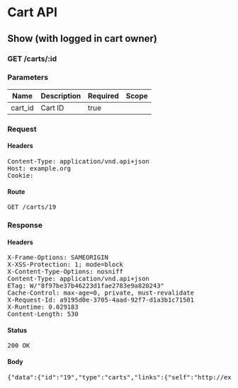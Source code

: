 # Cart API

## Show (with logged in cart owner)

### GET /carts/:id

### Parameters

| Name | Description | Required | Scope |
|------|-------------|----------|-------|
| cart_id | Cart ID | true |  |

### Request

#### Headers

<pre>Content-Type: application/vnd.api+json
Host: example.org
Cookie: </pre>

#### Route

<pre>GET /carts/19</pre>

### Response

#### Headers

<pre>X-Frame-Options: SAMEORIGIN
X-XSS-Protection: 1; mode=block
X-Content-Type-Options: nosniff
Content-Type: application/vnd.api+json
ETag: W/&quot;8f97be37b46223d1fae2783e9a820243&quot;
Cache-Control: max-age=0, private, must-revalidate
X-Request-Id: a9195d0e-3705-4aad-92f7-d1a3b1c71501
X-Runtime: 0.029183
Content-Length: 530</pre>

#### Status

<pre>200 OK</pre>

#### Body

<pre>{"data":{"id":"19","type":"carts","links":{"self":"http://example.org/carts/19"},"attributes":{"user_id":13,"purchased_at":null,"created_at":"2018-05-14T06:13:02.554Z","updated_at":"2018-05-14T06:13:02.554Z","origin":null},"relationships":{"line_items":{"links":{"self":"http://example.org/carts/19/relationships/line_items","related":"http://example.org/carts/19/line_items"}},"cart_purchases":{"links":{"self":"http://example.org/carts/19/relationships/cart_purchases","related":"http://example.org/carts/19/cart_purchases"}}}}}</pre>
